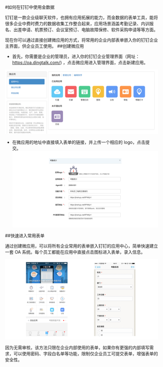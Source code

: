 #如何在钉钉中使用金数据

钉钉是一款企业级聊天软件，也拥有应用拓展的能力，而金数据的表单工具，能将很多企业中费时费力的数据收集工作整合起来，应用场景涵盖考勤记录、内训报名、出差申请、机票预订、会议室预订、电脑故障保修、软件采购申请等等方面。

现在你可以通过直接创建微应用的方式，将常用的企业内部表单嵌入你的钉钉企业主界面，供企业员工使用。
##创建微应用

* 首先，你需要是企业的管理员，进入你的钉钉企业管理界面（网址：https://oa.dingtalk.com/) ，点击微应用进入管理界面，点击新建应用。

![](/assets/钉钉-新建应用.png)

* 在微应用的地址中直接填入表单的链接，并上传一个相应的 logo，点击提交。
![](/assets/钉钉-创建微应用应用.png)

##快速进入常用表单

通过创建微应用，可以将所有企业常用的表单嵌入钉钉的应用中心，简单快速建立一套 OA 系统。每个员工都能在应用中直接点击图标进入表单，录入信息。

![](/assets/钉钉-应用中心.png)

因为无需审核，该方法只限在企业内部使用的表单，如果你有更强的内部填写需求，可以使用密码、字段白名单等功能，限制仅企业员工可提交表单，增强表单的安全性。